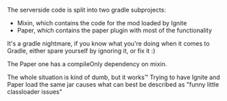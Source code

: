 The serverside code is split into two gradle subprojects:
 - Mixin, which contains the code for the mod loaded by Ignite
 - Paper, which contains the paper plugin with most of the functionality

It's a gradle nightmare, if you know what you're doing when it comes to Gradle, either spare yourself by ignoring it, or fix it :)

The Paper one has a compileOnly dependency on mixin.

The whole situation is kind of dumb, but it works:tm:
Trying to have Ignite and Paper load the same jar causes what can best be described as "funny little classloader issues"